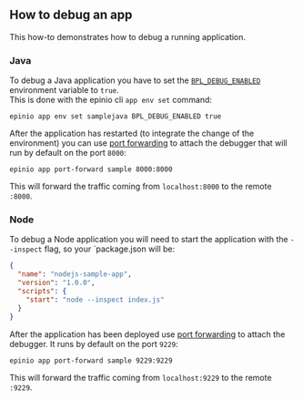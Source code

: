 ## How to debug an app

This how-to demonstrates how to debug a running application.

### Java

To debug a Java application you have to set the [`BPL_DEBUG_ENABLED`](https://paketo.io/docs/howto/java/#enable-remote-debugging) environment variable to `true`.  
This is done with the epinio cli `app env set` command:

```
epinio app env set samplejava BPL_DEBUG_ENABLED true
```

After the application has restarted (to integrate the change of the environment) you can use [port forwarding](port_forwarding.md) to attach the debugger that will run by default on the port `8000`:

```
epinio app port-forward sample 8000:8000
```

This will forward the traffic coming from `localhost:8000` to the remote `:8000`.

### Node

To debug a Node application you will need to start the application with the `--inspect` flag, so your `package.json will be:

```json
{
  "name": "nodejs-sample-app",
  "version": "1.0.0",
  "scripts": {
    "start": "node --inspect index.js"
  }
}
```

After the application has been deployed use [port forwarding](port_forwarding.md) to attach the debugger. It runs by default on the port `9229`:

```
epinio app port-forward sample 9229:9229
```

This will forward the traffic coming from `localhost:9229` to the remote `:9229`.
